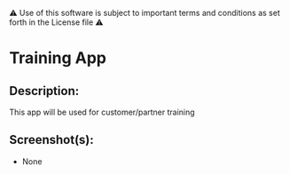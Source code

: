 ⚠️ Use of this software is subject to important terms and conditions as set forth in the License file ⚠️

# Training App

## Description:

This app will be used for customer/partner training

## Screenshot(s):
* None
